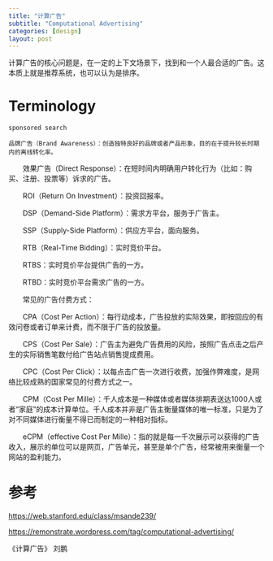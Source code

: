```yaml
---
title: "计算广告"
subtitle: "Computational Advertising"
categories: [design]
layout: post
---
```


计算广告的核心问题是，在一定的上下文场景下，找到和一个人最合适的广告。这本质上就是推荐系统，也可以认为是排序。






# Terminology

    sponsored search

    品牌广告（Brand Awareness）：创造独特良好的品牌或者产品形象，目的在于提升较长时期内的离线转化率。

　　效果广告（Direct Response）：在短时间内明确用户转化行为（比如：购买、注册、投票等）诉求的广告。

　　ROI（Return On Investment）：投资回报率。

　　DSP（Demand-Side Platform）：需求方平台，服务于广告主。

　　SSP（Supply-Side Platform）：供应方平台，面向服务。

　　RTB（Real-Time Bidding）：实时竞价平台。

　　RTBS：实时竞价平台提供广告的一方。

　　RTBD：实时竞价平台需求广告的一方。

　　常见的广告付费方式：

　　CPA（Cost Per Action）：每行动成本，广告投放的实际效果，即按回应的有效问卷或者订单来计费，而不限于广告的投放量。

　　CPS（Cost Per Sale）：广告主为避免广告费用的风险，按照广告点击之后产生的实际销售笔数付给广告站点销售提成费用。

　　CPC（Cost Per Click）：以每点击广告一次进行收费，加强作弊难度，是网络比较成熟的国家常见的付费方式之一。

　　CPM（Cost Per Mille）：千人成本是一种媒体或者媒体排期表送达1000人或者“家庭”的成本计算单位。千人成本并非是广告主衡量媒体的唯一标准，只是为了对不同媒体进行衡量不得已而制定的一种相对指标。

　　eCPM（effective Cost Per Mille）：指的就是每一千次展示可以获得的广告收入，展示的单位可以是网页，广告单元，甚至是单个广告，经常被用来衡量一个网站的盈利能力。



# 参考

https://web.stanford.edu/class/msande239/

https://remonstrate.wordpress.com/tag/computational-advertising/

《计算广告》 刘鹏
